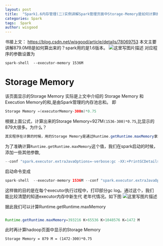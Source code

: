 ```yaml
---
layout: post
title:  "Spark1.6内存管理(二)实例讲解Spark管理页面中Storage-Memory是如何计算的"
categories: Spark
tags:  Spark
author: wisgood
---
```



书接上文： https://blog.csdn.net/wisgood/article/details/78069753
本文主要讲解879.0MB是如何算出来的？spark用的是1.6版本。
![这里写图片描述](https://img-blog.csdn.net/20180408124708938?watermark/2/text/aHR0cHM6Ly9ibG9nLmNzZG4ubmV0L3dpc2dvb2Q=/font/5a6L5L2T/fontsize/400/fill/I0JBQkFCMA==/dissolve/70)
对应程序的参数设置为 

```
spark-shell  --executor-memory 1536M  
```

# Storage Memory

该页面显示的Storage Memory 实际是上文中介绍的 Storage Memory 和 Execution Memory的和,是由Spark管理的内存池总和。
即
```java
Storage Memory =(executorMemory-300m)*0.75
```

根据上面公式，计算出来的Storage Memory=927M```(1536-300)*0.75```,比显示的879大很多。为什么？
```java
其实程序在计算的时候，用的Storage Memory是通过Runtime.getRuntime.maxMemory拿到的,Runtime.getRuntime.maxMemory是程序能够使用的最大内存，会比executorMemory值小。原因是java新生代中，有2个Survivor，而只有1个是可用的，所以Runtime.getRuntime.maxMemory实际=Eden+Survivor+Old Gen，比设置的内存要小。
```

为了准确计算```Runtime.getRuntime.maxMemory```这个值，我们在spark启动的时候，添加一些其他参数,
```java 
--conf "spark.executor.extraJavaOptions=-verbose:gc -XX:+PrintGCDetails -XX:+PrintGCTimeStamps -XX:+PrintHeapAtGC"
``` 
启动命令变成
```java
spark-shell  --executor-memory 1536M --conf "spark.executor.extraJavaOptions=-verbose:gc -XX:+PrintGCDetails -XX:+PrintGCTimeStamps -XX:+PrintHeapAtGC" 
```

这样做的目的是在每个executor执行过程中，打印部分gc log。通过这个，我们能比较清楚的知道executor内存中新生代 老年代情况。如下图
![这里写图片描述](https://img-blog.csdn.net/20180408130312454?watermark/2/text/aHR0cHM6Ly9ibG9nLmNzZG4ubmV0L3dpc2dvb2Q=/font/5a6L5L2T/fontsize/400/fill/I0JBQkFCMA==/dissolve/70)

据此我们可以计算Runtime.getRuntime.maxMemory
```java

Runtime.getRuntime.maxMemory=393216 K+65536 K+1048576 K=1472 M

```
此时再计算hadoop页面中显示的Storage Memory
```
Storage Memory = 879 M = (1472-300)*0.75
```